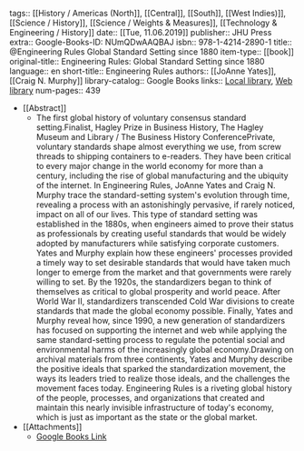 tags:: [[History / Americas (North]], [[Central]], [[South]], [[West Indies)]], [[Science / History]], [[Science / Weights & Measures]], [[Technology & Engineering / History]]
date:: [[Tue, 11.06.2019]]
publisher:: JHU Press
extra:: Google-Books-ID: NUmQDwAAQBAJ
isbn:: 978-1-4214-2890-1
title:: @Engineering Rules Global Standard Setting since 1880
item-type:: [[book]]
original-title:: Engineering Rules: Global Standard Setting since 1880
language:: en
short-title:: Engineering Rules
authors:: [[JoAnne Yates]], [[Craig N. Murphy]]
library-catalog:: Google Books
links:: [Local library](zotero://select/library/items/AUDSB59K), [Web library](https://www.zotero.org/users/6520516/items/AUDSB59K)
num-pages:: 439

- [[Abstract]]
	- The first global history of voluntary consensus standard setting.Finalist, Hagley Prize in Business History, The Hagley Museum and Library / The Business History ConferencePrivate, voluntary standards shape almost everything we use, from screw threads to shipping containers to e-readers. They have been critical to every major change in the world economy for more than a century, including the rise of global manufacturing and the ubiquity of the internet. In Engineering Rules, JoAnne Yates and Craig N. Murphy trace the standard-setting system's evolution through time, revealing a process with an astonishingly pervasive, if rarely noticed, impact on all of our lives. This type of standard setting was established in the 1880s, when engineers aimed to prove their status as professionals by creating useful standards that would be widely adopted by manufacturers while satisfying corporate customers. Yates and Murphy explain how these engineers' processes provided a timely way to set desirable standards that would have taken much longer to emerge from the market and that governments were rarely willing to set. By the 1920s, the standardizers began to think of themselves as critical to global prosperity and world peace. After World War II, standardizers transcended Cold War divisions to create standards that made the global economy possible. Finally, Yates and Murphy reveal how, since 1990, a new generation of standardizers has focused on supporting the internet and web while applying the same standard-setting process to regulate the potential social and environmental harms of the increasingly global economy.Drawing on archival materials from three continents, Yates and Murphy describe the positive ideals that sparked the standardization movement, the ways its leaders tried to realize those ideals, and the challenges the movement faces today. Engineering Rules is a riveting global history of the people, processes, and organizations that created and maintain this nearly invisible infrastructure of today's economy, which is just as important as the state or the global market.
- [[Attachments]]
	- [Google Books Link](https://books.google.be/books?id=NUmQDwAAQBAJ)